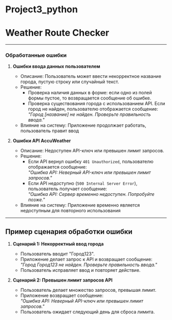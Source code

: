 # Project3_python
# Weather Route Checker
---

### **Обработанные ошибки**

1. **Ошибки ввода данных пользователем**
   - Описание: Пользователь может ввести некорректное название города, пустую строку или случайный текст.
   - Решение:
     - Проверка наличия данных в форме: если одно из полей формы пустое, то возвращается сообщение об ошибке.
     - Проверка существования города с использованием API. Если город не найден, пользователю отображается сообщение:  
       *"Город [название] не найден. Проверьте правильность ввода."*
   - Влияние на систему: Приложение продолжает работать, пользователь правит ввод

2. **Ошибки API AccuWeather**
   - Описание: Недоступен API-ключ или превышен лимит запросов.
   - Решение:
     - Если API вернул ошибку `401 Unauthorized`, пользователю отображается сообщение:  
       *"Ошибка API: Неверный API-ключ или превышен лимит запросов."*
     - Если API недоступно (`500 Internal Server Error`), пользователь получает сообщение:  
       *"Ошибка API: Сервер временно недоступен. Попробуйте позже."*
   - Влияние на систему: Приложение временно является недоступным для повторного использования
---

## Пример сценария обработки ошибки
1. **Сценарий 1: Некорректный ввод города**
   - Пользователь вводит "Город123".
   - Приложение делает запрос к API и возвращает сообщение:  
     *"Город Город123 не найден. Проверьте правильность ввода."*
   - Пользователь исправляет ввод и повторяет действие.

2. **Сценарий 2: Превышен лимит запросов API**
   - Пользователь делает множество запросов, превышая лимит.
   - Приложение возвращает сообщение:  
     *"Ошибка API: Неверный API-ключ или превышен лимит запросов."*
   - Пользователь ожидает следующий день для сброса лимита.
